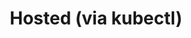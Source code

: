 ---
title: Hosted (via kubectl)
show_read_time: false
show_toc: false
canonical_url: 'https://docs.projectcalico.org/v3.0/getting-started/kubernetes/installation/hosted/index'
---